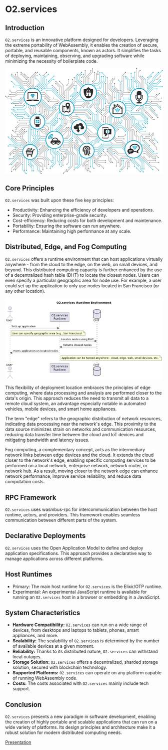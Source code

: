 # O2.services

## Introduction

`O2.services` is an innovative platform designed for developers. Leveraging the extreme portability of WebAssembly, it enables the creation of secure, portable, and reusable components, known as actors. It simplifies the tasks of deploying, maintaining, observing, and upgrading software while minimizing the necessity of boilerplate code.

![Cloud](cloud.jpg)

## Core Principles

`O2.services` was built upon these five key principles:

- Productivity: Enhancing the efficiency of developers and operations.
- Security: Providing enterprise-grade security.
- Cost-efficiency: Reducing costs for both development and maintenance.
- Portability: Ensuring the software can run anywhere.
- Performance: Maintaining high performance at any scale.

## Distributed, Edge, and Fog Computing

`O2.services` offers a runtime environment that can host applications virtually anywhere - from the cloud to the edge, on the web, on small devices, and beyond. This distributed computing capacity is further enhanced by the use of a decentralized hash table (DHT) to locate the closest nodes. Users can even specify a particular geographic area for node use. For example, a user could set up the application to only use nodes located in San Francisco (or any other location).

![Diagram](diagram.png)

This flexibility of deployment location embraces the principles of edge computing, where data processing and analysis are performed closer to the data's origin. This approach reduces the need to transmit all data to a remote cloud system, an advantage especially notable in automated vehicles, mobile devices, and smart home appliances.

The term "edge" refers to the geographic distribution of network resources, indicating data processing near the network's edge. This proximity to the data source minimizes strain on networks and communication resources, reducing data transfer time between the cloud and IoT devices and mitigating bandwidth and latency issues.

Fog computing, a complementary concept, acts as the intermediary network links between edge devices and the cloud. It extends the cloud closer to the network's edge, enabling specific computing services to be performed on a local network, enterprise network, network router, or network hub. As a result, moving closer to the network edge can enhance network performance, improve service reliability, and reduce data computation costs.

## RPC Framework

`O2.services` uses wasmbus-rpc for intercommunication between the host runtime, actors, and providers. This framework enables seamless communication between different parts of the system.

## Declarative Deployments

`O2.services` uses the Open Application Model to define and deploy application specifications. This approach provides a declarative way to manage applications across different platforms.

## Host Runtimes

- Primary: The main host runtime for `O2.services` is the Elixir/OTP runtime.
- Experimental: An experimental JavaScript runtime is available for running an `O2.services` host in a browser or embedding in a JavaScript.

## System Characteristics

- **Hardware Compatibility:** `O2.services` can run on a wide range of devices, from desktops and laptops to tablets, phones, smart appliances, and more.
- **Scalability:** The scalability of `O2.services` is determined by the number of available devices at a given moment.
- **Reliability:** Thanks to its distributed nature, `O2.services` can withstand local outages.
- **Storage Solution:** `O2.services` offers a decentralized, sharded storage solution, secured with blockchain technology.
- **Supported Platforms:** `O2.services` can operate on any platform capable of running WebAssembly code.
- **Costs:** The costs associated with `O2.services` mainly include tech support.

## Conclusion

`O2.services` presents a new paradigm in software development, enabling the creation of highly portable and scalable applications that can run on a wide variety of platforms. Its design principles and architecture make it a robust solution for modern distributed computing needs.

[Presentation](https://docs.google.com/presentation/d/13AF-Tdij6v04uhQBPpdRNSfho5ynyMCxpT5iG3pyu-Y/edit#slide=id.g24481dc1e65_0_95)
